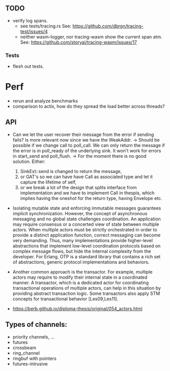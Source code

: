 ## TODO

- verify log spans.
   - see tests/tracing.rs See: https://github.com/dbrgn/tracing-test/issues/4
   - neither wasm-logger, nor tracing-wasm show the current span atm. See: https://github.com/storyai/tracing-wasm/issues/17

### Tests

- flesh out tests.

# Perf

- rerun and analyze benchmarks
- comparison to actix, how do they spread the load better across threads?


## API

- Can we let the user recover their message from the error if sending fails? Is more relevant now since we
  have the WeakAddr. -> Should be possible if we change call to poll_call. We can only return the message
  if the error is in poll_ready of the underlying sink. It won't work for errors in start_send and poll_flush.
  -> For the moment there is no good solution. Either:
     1. SinkExt::send is changed to return the message,
     2. or GAT's so we can have have Call as associated type and let it capture the lifetime of self,
     3. or we break a lot of the design that splits interface from implementation and we have to implement
        Call in thespis, which implies having the oneshot for the return type, having Envelope etc.

- Isolating mutable state and enforcing immutable messages guarantees implicit synchronization. However, the concept of asynchronous messaging and no global state challenges coordination. An application may require consensus or a concerted view of state between multiple actors. When multiple actors must be strictly orchestrated in order to provide a distinct application function, correct messaging can become very demanding. Thus, many implementations provide higher-level abstractions that implement low-level coordination protocols based on complex message flows, but hide the internal complexity from the developer. For Erlang, OTP is a standard library that contains a rich set of abstractions, generic protocol implementations and behaviors.

- Another common approach is the transactor. For example, multiple actors may require to modify their internal state in a coordinated manner. A transactor, which is a dedicated actor for coordinating transactional operations of multiple actors, can help in this situation by providing abstract transaction logic. Some transactors also apply STM concepts for transactional behavior [Les09,Les11].


- https://berb.github.io/diploma-thesis/original/054_actors.html


## Types of channels:

- priority channels, ...
- futures
- crossbeam
- ring_channel
- ringbuf with pointers
- futures-intrusive
